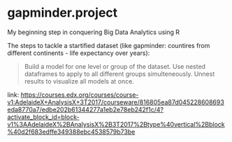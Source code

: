 # gapminder.project
My beginning step in conquering Big Data Analytics using R




The steps to tackle a startified dataset (like gapminder: countires from different continents - life expectancy over years):
> Build a model for one level or group of the dataset.
> Use nested dataframes to apply to all different groups simulteneously.
> Unnest results to visualize all models at once. 

link: https://courses.edx.org/courses/course-v1:AdelaideX+AnalysisX+3T2017/courseware/816805ea87d045228608693eda8770a7/edbe202b61344277a1eb2e78eb242f1c/4?activate_block_id=block-v1%3AAdelaideX%2BAnalysisX%2B3T2017%2Btype%40vertical%2Bblock%40d2f683edffe349388ebc4538579b73be

